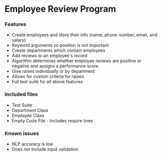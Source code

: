 # Employee Review Program

### Features

* Create employees and store their info (name, phone number, email, and salary)
* Keyword arguments so position is not important
* Create departments which contain employees
* Add reviews to an employee's record
* Algorithm determines whether employee reviews are positive or negative and assigns a performance score
* Give raises individually or by department
* Allows for custom criteria for raises
* Full test suite for all above features

### Included files

* Test Suite
* Department Class
* Employee Class
* Empty Code File - Includes require lines

### Known issues

* NLP accuracy is low
* Does not include input validation
